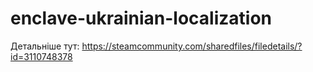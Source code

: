 # enclave-ukrainian-localization

Детальніше тут: https://steamcommunity.com/sharedfiles/filedetails/?id=3110748378
